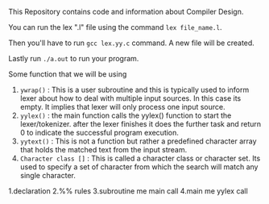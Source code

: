 This Repository contains code and information about Compiler Design.

You can run the lex ".l" file using the command `lex file_name.l`.

Then you'll have to run `gcc lex.yy.c` command. A new file will be created.

Lastly run `./a.out` to run your program.

Some function that we will be using

1. `ywrap()` : This is a user subroutine and this is typically used to inform lexer about how to deal with multiple input sources. In this case its empty. It implies that lexer will only process one input source.
2. `yylex()` : the main function calls the yylex() function to start the lexer/tokenizer. after the lexer finishes it does the further task and return 0 to indicate the successful program execution.
3. `yytext()` : This is not a function but rather a predefined character array that holds the matched text from the input stream.
4. `Character class []` : This is called a character class or character set. Its used to specify a set of character from which the search will match any single character.

1.declaration 
2.%% rules 
3.subroutine me main call 
4.main me yylex call